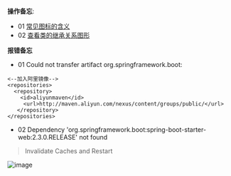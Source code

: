 **操作备忘**:

- 01 [常见图标的含义](https://blog.csdn.net/cgl125167016/article/details/78671232)
-  02 [查看类的继承关系图形](https://www.cnblogs.com/deng-cc/p/6927447.html)






**报错备忘**
- 01 Could not transfer artifact org.springframework.boot:
```
<--加入阿里镜像-->
<repositories>
  <repository>
    <id>aliyunmaven</id>
     <url>http://maven.aliyun.com/nexus/content/groups/public/</url>
   </repository>
</repositories>
```
- 02 Dependency 'org.springframework.boot:spring-boot-starter-web:2.3.0.RELEASE' not found

 > Invalidate Caches and Restart

![image](https://user-images.githubusercontent.com/55024146/141257755-9e6ddd31-1248-4d3f-bb6e-5b05fda8d6e2.png)

